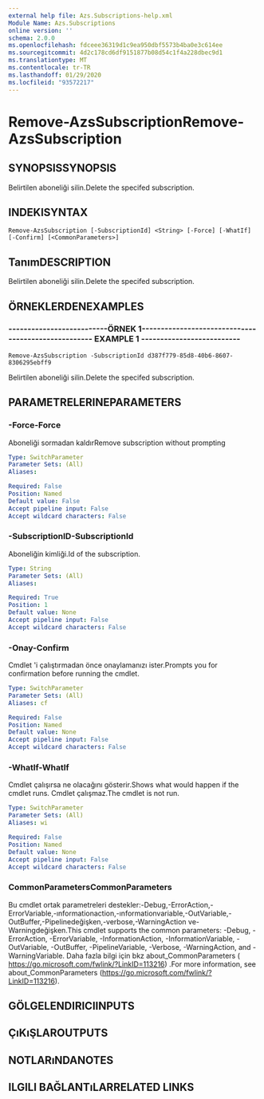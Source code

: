 ```yaml
---
external help file: Azs.Subscriptions-help.xml
Module Name: Azs.Subscriptions
online version: ''
schema: 2.0.0
ms.openlocfilehash: fdceee36319d1c9ea950dbf5573b4ba0e3c614ee
ms.sourcegitcommit: 4d2c178cd6df9151877b08d54c1f4a228dbec9d1
ms.translationtype: MT
ms.contentlocale: tr-TR
ms.lasthandoff: 01/29/2020
ms.locfileid: "93572217"
---
```

# <span data-ttu-id="1b6d4-101">Remove-AzsSubscription</span><span class="sxs-lookup"><span data-stu-id="1b6d4-101">Remove-AzsSubscription</span></span>

## <span data-ttu-id="1b6d4-102">SYNOPSIS</span><span class="sxs-lookup"><span data-stu-id="1b6d4-102">SYNOPSIS</span></span>
<span data-ttu-id="1b6d4-103">Belirtilen aboneliği silin.</span><span class="sxs-lookup"><span data-stu-id="1b6d4-103">Delete the specifed subscription.</span></span>

## <span data-ttu-id="1b6d4-104">INDEKI</span><span class="sxs-lookup"><span data-stu-id="1b6d4-104">SYNTAX</span></span>

```
Remove-AzsSubscription [-SubscriptionId] <String> [-Force] [-WhatIf] [-Confirm] [<CommonParameters>]
```

## <span data-ttu-id="1b6d4-105">Tanım</span><span class="sxs-lookup"><span data-stu-id="1b6d4-105">DESCRIPTION</span></span>
<span data-ttu-id="1b6d4-106">Belirtilen aboneliği silin.</span><span class="sxs-lookup"><span data-stu-id="1b6d4-106">Delete the specifed subscription.</span></span>

## <span data-ttu-id="1b6d4-107">ÖRNEKLERDEN</span><span class="sxs-lookup"><span data-stu-id="1b6d4-107">EXAMPLES</span></span>

### <span data-ttu-id="1b6d4-108">--------------------------ÖRNEK 1--------------------------</span><span class="sxs-lookup"><span data-stu-id="1b6d4-108">-------------------------- EXAMPLE 1 --------------------------</span></span>
```
Remove-AzsSubscription -SubscriptionId d387f779-85d8-40b6-8607-8306295ebff9
```

<span data-ttu-id="1b6d4-109">Belirtilen aboneliği silin.</span><span class="sxs-lookup"><span data-stu-id="1b6d4-109">Delete the specifed subscription.</span></span>

## <span data-ttu-id="1b6d4-110">PARAMETRELERINE</span><span class="sxs-lookup"><span data-stu-id="1b6d4-110">PARAMETERS</span></span>

### <span data-ttu-id="1b6d4-111">-Force</span><span class="sxs-lookup"><span data-stu-id="1b6d4-111">-Force</span></span>
<span data-ttu-id="1b6d4-112">Aboneliği sormadan kaldır</span><span class="sxs-lookup"><span data-stu-id="1b6d4-112">Remove subscription without prompting</span></span>

```yaml
Type: SwitchParameter
Parameter Sets: (All)
Aliases: 

Required: False
Position: Named
Default value: False
Accept pipeline input: False
Accept wildcard characters: False
```

### <span data-ttu-id="1b6d4-113">-SubscriptionID</span><span class="sxs-lookup"><span data-stu-id="1b6d4-113">-SubscriptionId</span></span>
<span data-ttu-id="1b6d4-114">Aboneliğin kimliği.</span><span class="sxs-lookup"><span data-stu-id="1b6d4-114">Id of the subscription.</span></span>

```yaml
Type: String
Parameter Sets: (All)
Aliases: 

Required: True
Position: 1
Default value: None
Accept pipeline input: False
Accept wildcard characters: False
```

### <span data-ttu-id="1b6d4-115">-Onay</span><span class="sxs-lookup"><span data-stu-id="1b6d4-115">-Confirm</span></span>
<span data-ttu-id="1b6d4-116">Cmdlet 'i çalıştırmadan önce onaylamanızı ister.</span><span class="sxs-lookup"><span data-stu-id="1b6d4-116">Prompts you for confirmation before running the cmdlet.</span></span>

```yaml
Type: SwitchParameter
Parameter Sets: (All)
Aliases: cf

Required: False
Position: Named
Default value: None
Accept pipeline input: False
Accept wildcard characters: False
```

### <span data-ttu-id="1b6d4-117">-WhatIf</span><span class="sxs-lookup"><span data-stu-id="1b6d4-117">-WhatIf</span></span>
<span data-ttu-id="1b6d4-118">Cmdlet çalışırsa ne olacağını gösterir.</span><span class="sxs-lookup"><span data-stu-id="1b6d4-118">Shows what would happen if the cmdlet runs.</span></span>
<span data-ttu-id="1b6d4-119">Cmdlet çalışmaz.</span><span class="sxs-lookup"><span data-stu-id="1b6d4-119">The cmdlet is not run.</span></span>

```yaml
Type: SwitchParameter
Parameter Sets: (All)
Aliases: wi

Required: False
Position: Named
Default value: None
Accept pipeline input: False
Accept wildcard characters: False
```

### <span data-ttu-id="1b6d4-120">CommonParameters</span><span class="sxs-lookup"><span data-stu-id="1b6d4-120">CommonParameters</span></span>
<span data-ttu-id="1b6d4-121">Bu cmdlet ortak parametreleri destekler:-Debug,-ErrorAction,-ErrorVariable,-ınformationaction,-ınformationvariable,-OutVariable,-OutBuffer,-Pipelinedeğişken,-verbose,-WarningAction ve-Warningdeğişken.</span><span class="sxs-lookup"><span data-stu-id="1b6d4-121">This cmdlet supports the common parameters: -Debug, -ErrorAction, -ErrorVariable, -InformationAction, -InformationVariable, -OutVariable, -OutBuffer, -PipelineVariable, -Verbose, -WarningAction, and -WarningVariable.</span></span> <span data-ttu-id="1b6d4-122">Daha fazla bilgi için bkz about_CommonParameters ( https://go.microsoft.com/fwlink/?LinkID=113216) .</span><span class="sxs-lookup"><span data-stu-id="1b6d4-122">For more information, see about_CommonParameters (https://go.microsoft.com/fwlink/?LinkID=113216).</span></span>

## <span data-ttu-id="1b6d4-123">GÖLGELENDIRICI</span><span class="sxs-lookup"><span data-stu-id="1b6d4-123">INPUTS</span></span>

## <span data-ttu-id="1b6d4-124">ÇıKıŞLAR</span><span class="sxs-lookup"><span data-stu-id="1b6d4-124">OUTPUTS</span></span>

## <span data-ttu-id="1b6d4-125">NOTLARıNDA</span><span class="sxs-lookup"><span data-stu-id="1b6d4-125">NOTES</span></span>

## <span data-ttu-id="1b6d4-126">ILGILI BAĞLANTıLAR</span><span class="sxs-lookup"><span data-stu-id="1b6d4-126">RELATED LINKS</span></span>

